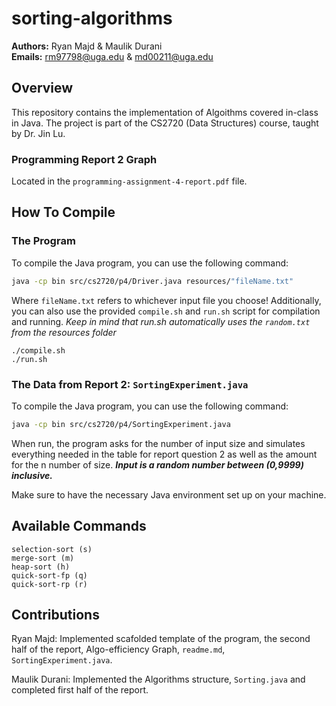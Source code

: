 # sorting-algorithms

**Authors:** Ryan Majd & Maulik Durani  
**Emails:** [rm97798@uga.edu](mailto:rm97798@uga.edu) & [md00211@uga.edu](mailto:md00211@uga.edu)

## Overview

This repository contains the implementation of Algoithms covered in-class in Java. The project is part of the CS2720 (Data Structures) course, taught by Dr. Jin Lu.

### Programming Report 2 Graph

Located in the `programming-assignment-4-report.pdf` file.

## How To Compile

### The Program

To compile the Java program, you can use the following command:

```bash
java -cp bin src/cs2720/p4/Driver.java resources/"fileName.txt"
```

Where `fileName.txt` refers to whichever input file you choose!
Additionally, you can also use the provided `compile.sh` and `run.sh` script for compilation and running.
_Keep in mind that run.sh automatically uses the `random.txt` from the resources folder_

```
./compile.sh
./run.sh
```

### The Data from Report 2: `SortingExperiment.java`

To compile the Java program, you can use the following command:

```bash
java -cp bin src/cs2720/p4/SortingExperiment.java
```

When run, the program asks for the number of input size and simulates everything needed in the table for report question 2 as well as the amount for the n number of size. **_Input is a random number between (0,9999) inclusive._**

Make sure to have the necessary Java environment set up on your machine.

## Available Commands

```The program supports the following commands:
selection-sort (s)
merge-sort (m)
heap-sort (h)
quick-sort-fp (q)
quick-sort-rp (r)
```

## Contributions

Ryan Majd: Implemented scafolded template of the program, the second half of the report, Algo-efficiency Graph, `readme.md`, `SortingExperiment.java`.

Maulik Durani: Implemented the Algorithms structure, `Sorting.java` and completed first half of the report.
